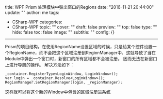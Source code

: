 title: WPF Prism 处理模块中弹出窗口的Regions
date: "2016-11-21 20:44:00"
update: ""
author: me
tags:
- CSharp-WPF
categories:
- CSharp-WPF
topic: ""
cover: ""
draft: false
preview: ""
top: false
type: ""
hide: false
toc: false
image: ""
subtitle: ""
config: {}


---



Prism的项目结构，在使用RegionName设置区域的时候，只是给某个控件设置一个RegionName，而不会把这个区域注册到RegionManager中，这就导致了当在Module中弹出一个窗口时，新窗口的所有区域都不会被注册， 因而无法在新窗口上进行导航的操作。
解决方法如下：

```charp
_container.RegisterType<LoginWindow, LoginWindow>();
var login = _container.Resolve<LoginWindow>();
RegionManager.SetRegionManager(login, _regionManager);
```
这样就可以将这个新的Window中包含的区域注册进系统
